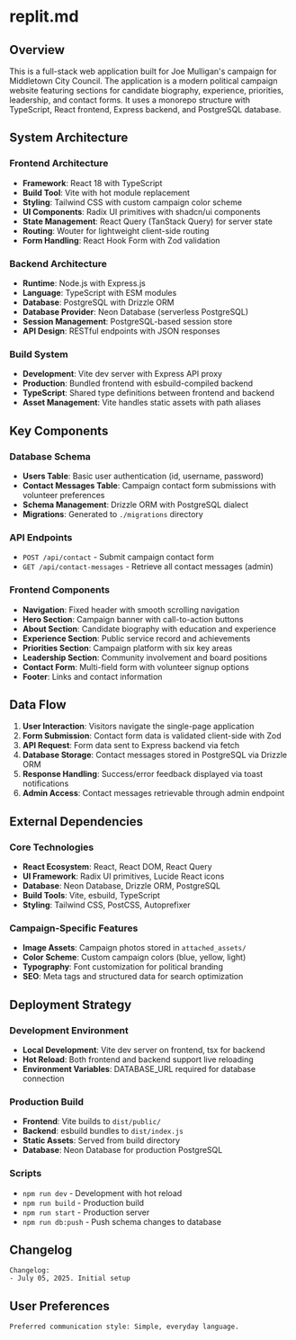 # replit.md

## Overview

This is a full-stack web application built for Joe Mulligan's campaign for Middletown City Council. The application is a modern political campaign website featuring sections for candidate biography, experience, priorities, leadership, and contact forms. It uses a monorepo structure with TypeScript, React frontend, Express backend, and PostgreSQL database.

## System Architecture

### Frontend Architecture
- **Framework**: React 18 with TypeScript
- **Build Tool**: Vite with hot module replacement
- **Styling**: Tailwind CSS with custom campaign color scheme
- **UI Components**: Radix UI primitives with shadcn/ui components
- **State Management**: React Query (TanStack Query) for server state
- **Routing**: Wouter for lightweight client-side routing
- **Form Handling**: React Hook Form with Zod validation

### Backend Architecture
- **Runtime**: Node.js with Express.js
- **Language**: TypeScript with ESM modules
- **Database**: PostgreSQL with Drizzle ORM
- **Database Provider**: Neon Database (serverless PostgreSQL)
- **Session Management**: PostgreSQL-based session store
- **API Design**: RESTful endpoints with JSON responses

### Build System
- **Development**: Vite dev server with Express API proxy
- **Production**: Bundled frontend with esbuild-compiled backend
- **TypeScript**: Shared type definitions between frontend and backend
- **Asset Management**: Vite handles static assets with path aliases

## Key Components

### Database Schema
- **Users Table**: Basic user authentication (id, username, password)
- **Contact Messages Table**: Campaign contact form submissions with volunteer preferences
- **Schema Management**: Drizzle ORM with PostgreSQL dialect
- **Migrations**: Generated to `./migrations` directory

### API Endpoints
- `POST /api/contact` - Submit campaign contact form
- `GET /api/contact-messages` - Retrieve all contact messages (admin)

### Frontend Components
- **Navigation**: Fixed header with smooth scrolling navigation
- **Hero Section**: Campaign banner with call-to-action buttons
- **About Section**: Candidate biography with education and experience
- **Experience Section**: Public service record and achievements
- **Priorities Section**: Campaign platform with six key areas
- **Leadership Section**: Community involvement and board positions
- **Contact Form**: Multi-field form with volunteer signup options
- **Footer**: Links and contact information

## Data Flow

1. **User Interaction**: Visitors navigate the single-page application
2. **Form Submission**: Contact form data is validated client-side with Zod
3. **API Request**: Form data sent to Express backend via fetch
4. **Database Storage**: Contact messages stored in PostgreSQL via Drizzle ORM
5. **Response Handling**: Success/error feedback displayed via toast notifications
6. **Admin Access**: Contact messages retrievable through admin endpoint

## External Dependencies

### Core Technologies
- **React Ecosystem**: React, React DOM, React Query
- **UI Framework**: Radix UI primitives, Lucide React icons
- **Database**: Neon Database, Drizzle ORM, PostgreSQL
- **Build Tools**: Vite, esbuild, TypeScript
- **Styling**: Tailwind CSS, PostCSS, Autoprefixer

### Campaign-Specific Features
- **Image Assets**: Campaign photos stored in `attached_assets/`
- **Color Scheme**: Custom campaign colors (blue, yellow, light)
- **Typography**: Font customization for political branding
- **SEO**: Meta tags and structured data for search optimization

## Deployment Strategy

### Development Environment
- **Local Development**: Vite dev server on frontend, tsx for backend
- **Hot Reload**: Both frontend and backend support live reloading
- **Environment Variables**: DATABASE_URL required for database connection

### Production Build
- **Frontend**: Vite builds to `dist/public/`
- **Backend**: esbuild bundles to `dist/index.js`
- **Static Assets**: Served from build directory
- **Database**: Neon Database for production PostgreSQL

### Scripts
- `npm run dev` - Development with hot reload
- `npm run build` - Production build
- `npm run start` - Production server
- `npm run db:push` - Push schema changes to database

## Changelog

```
Changelog:
- July 05, 2025. Initial setup
```

## User Preferences

```
Preferred communication style: Simple, everyday language.
```